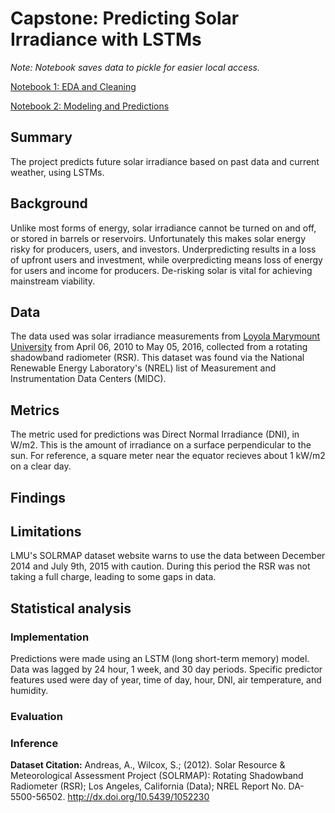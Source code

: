 # Capstone: Predicting Solar Irradiance with LSTMs

*Note: Notebook saves data to pickle for easier local access.*

[Notebook 1: EDA and Cleaning](https://github.com/samchaaa/capstone_repo/blob/master/1_EDA%20and%20Cleaning.ipynb)

[Notebook 2: Modeling and Predictions](https://github.com/samchaaa/capstone_repo/blob/master/2_Modeling%20and%20Predictions.ipynb)

## Summary
The project predicts future solar irradiance based on past data and current weather, using LSTMs.

## Background
Unlike most forms of energy, solar irradiance cannot be turned on and off, or stored in barrels or reservoirs. Unfortunately this makes solar energy risky for producers, users, and investors. Underpredicting results in a loss of upfront users and investment, while overpredicting means loss of energy for users and income for producers. De-risking solar is vital for achieving mainstream viability.

## Data
The data used was solar irradiance measurements from [Loyola Marymount University](https://midcdmz.nrel.gov/apps/go2url.pl?site=LMU_) from April 06, 2010 to May 05, 2016, collected from a rotating shadowband radiometer (RSR). This dataset was found via the National Renewable Energy Laboratory's (NREL) list of Measurement and Instrumentation Data Centers (MIDC).

## Metrics
The metric used for predictions was Direct Normal Irradiance (DNI), in W/m2. This is the amount of irradiance on a surface perpendicular to the sun. For reference, a square meter near the equator recieves about 1 kW/m2 on a clear day.

## Findings


## Limitations
LMU's SOLRMAP dataset website warns to use the data between December 2014 and July 9th, 2015 with caution. During this period the RSR was not taking a full charge, leading to some gaps in data.

## Statistical analysis

### Implementation
Predictions were made using an LSTM (long short-term memory) model. Data was lagged by 24 hour, 1 week, and 30 day periods. Specific predictor features used were day of year, time of day, hour, DNI, air temperature, and humidity.

### Evaluation

### Inference

**Dataset Citation:**
Andreas, A., Wilcox, S.; (2012). Solar Resource & Meteorological Assessment Project (SOLRMAP): Rotating Shadowband Radiometer (RSR); Los Angeles, California (Data); NREL Report No. DA-5500-56502. http://dx.doi.org/10.5439/1052230
